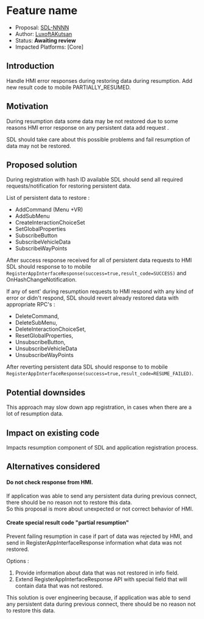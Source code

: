 # Feature name 

* Proposal: [SDL-NNNN](nnn-resumption-data-error-handling.md)
* Author: [LuxoftAKutsan](https://github.com/LuxoftAKutsan)
* Status: **Awaiting review**
* Impacted Platforms: [Core]

## Introduction

Handle HMI error responses during restoring data during resumption. Add new result code to mobile PARTIALLY_RESUMED. 

## Motivation

During resumption data some data may be not restored due to some reasons HMI error response on any persistent data add request . 

SDL should take care about this possible problems and fail resumption of data may not be restored. 

## Proposed solution

During registration with hash ID available SDL should send all required requests/notification for restoring persistent data.

List of persistent data to restore : 

 - AddCommand (Menu +VR)
 - AddSubMenu
 - CreateInteractionChoiceSet
 - SetGlobalProperties
 - SubscribeButton
 - SubscribeVehicleData
 - SubscribeWayPoints

After success response received for all of persistent data requests to HMI SDL should response to to mobile `RegisterAppInterfaceResponse(success=true,result_code=SUCCESS)` 
and OnHashChangeNotification.

If any of sent' during resumption requests to HMI respond with any kind of error or didn't respond, SDL should revert already restored data with appropriate RPC's :
 - DeleteCommand,
 - DeleteSubMenu,
 - DeleteInteractionChoiceSet,
 - ResetGlobalProperties,
 - UnsubscribeButton,
 - UnsubscribeVehicleData
 - UnsubscribeWayPoints
 
After reverting persistent data SDL should response to to mobile `RegisterAppInterfaceResponse(success=true,result_code=RESUME_FAILED)`.


## Potential downsides
This approach may slow down app registration, in cases when there are a lot of resumption data. 

## Impact on existing code

Impacts resumption component of SDL and application registration process.

## Alternatives considered


#### Do not check response from HMI.
If application was able to send any persistent data during previous connect, there should be no reason not to restore this data.  
So this proposal is more about unexpected or not correct behavior of HMI. 


#### Create special result code "partial resumption"

Prevent failing resumption in case if part of data was rejected by HMI, and send in RegisterAppInterfaceResponse information what data was not restored. 

Options :
 1. Provide information about data that was not restored in info field.
 2. Extend RegisterAppInterfaceResponse API with special field that will contain data that was not restored.

This solution is over engineering because, if application was able to send any persistent data during previous connect, there should be no reason not to restore this data.
